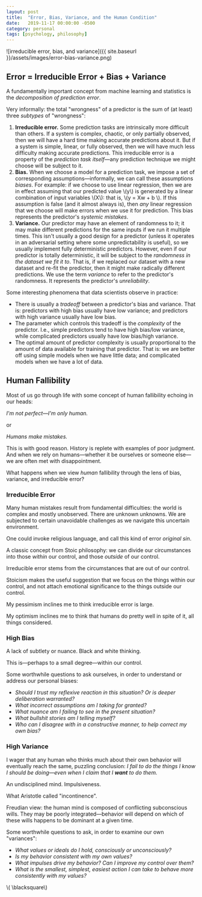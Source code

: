 ```yaml
---
layout: post
title:  "Error, Bias, Variance, and the Human Condition"
date:   2019-11-17 00:00:00 -0500
category: personal 
tags: [psychology, philosophy] 
---
```



![irreducible error, bias, and variance]({{ site.baseurl }}/assets/images/error-bias-variance.png)


## **Error = Irreducible Error + Bias + Variance**

A fundamentally important concept from machine learning and statistics is the _decomposition of prediction error_.

Very informally: the total "wrongness" of a predictor is the sum of (at least) three _subtypes_ of "wrongness":

1. **Irreducible error.** Some prediction tasks are intrinsically more difficult than others. If a system is complex, chaotic, or only partially observed, then we will have a hard time making accurate predictions about it. But if a system is simple, linear, or fully observed, then we will have much less difficulty making accurate predictions. This irreducible error is a property of the _prediction task itself_&mdash;any prediction technique we might choose will be subject to it.
2. **Bias.** When we choose a model for a prediction task, we impose a set of corresponding assumptions&mdash;informally, we can call these assumptions _biases_. For example: if we choose to use linear regression, then we are in effect assuming that our predicted value \\(y\\) is generated by a linear combination of input variables \\(X\\): that is, \\(y = Xw + b \\). If this assumption is false (and it almost always is), then  _any_ linear regression that we choose will make errors when we use it for prediction. This bias represents the predictor's _systemic mistakes_.
3. **Variance.** Our predictor may have an element of randomness to it; it may make different predictions for the same inputs if we run it multiple times. This isn't usually a good design for a predictor (unless it operates in an adversarial setting where some unpredictability is useful), so we usually implement fully deterministic predictors. However, even if our predictor is totally deterministic, it will be subject to the _randomness in the dataset we fit it to_. That is, if we replaced our dataset with a new dataset and re-fit the predictor, then it might make radically different predictions. We use the term _variance_ to refer to the predictor's randomness. It represents the predictor's _unreliability_. 

Some interesting phenomena that data scientists observe in practice: 

* There is usually a _tradeoff_ between a predictor's bias and variance.
  That is: predictors with high bias usually have low variance; and 
  predictors with high variance usually have low bias.
* The parameter which controls this tradeoff is the _complexity_ of the predictor. I.e., simple predictors tend to have high bias/low variance, while complicated predictors usually have low bias/high variance.
* The optimal amount of predictor complexity is usually proportional to the amount of data available for training that predictor. That is: we are better off using simple models when we have little data; and complicated models when we have a lot of data.

## **Human Fallibility**

Most of us go through life with some concept of human fallibility echoing in our heads: 

_I'm not perfect_&mdash;_I'm only human._ 

or 

_Humans make mistakes._

This is with good reason. 
History is replete with examples of poor judgment.
And when we rely on humans&mdash;whether it be ourselves or someone else&mdash;we are often met with disappointment.

What happens when we view _human_ fallibility through the lens of bias, variance, and irreducible error?

### **Irreducible Error**

Many human mistakes result from fundamental difficulties: 
the world is complex and mostly unobserved. 
There are unknown unknowns. 
We are subjected to certain unavoidable challenges as we navigate this uncertain environment.

One could invoke religious language, and call this kind of error _original sin_.

A classic concept from Stoic philosophy: we can divide our circumstances into those _within_ our control, and those _outside_ of our control.

Irreducible error stems from the circumstances that are out of our control.

Stoicism makes the useful suggestion that we focus on the things within our control, and not attach emotional significance to the things outside our control.

My pessimism inclines me to think irreducible error is large.

My optimism inclines me to think that humans do pretty well in spite of it, all things considered.

### **High Bias**

A lack of subtlety or nuance. Black and white thinking.

This is&mdash;perhaps to a small degree&mdash;within our control.

Some worthwhile questions to ask ourselves, in order to understand or address our personal biases:

* _Should I trust my reflexive reaction in this situation? Or is deeper deliberation warranted?_
* _What incorrect assumptions am I taking for granted?_
* _What nuance am I failing to see in the present situation?_
* _What bullshit stories am I telling myself?_
* _Who can I disagree with in a constructive manner, to help correct my own bias?_

### **High Variance**

I wager that any human who thinks much about their own behavior will eventually reach the same, puzzling conclusion: _I fail to do the things I know I should be doing_&mdash;_even when I claim that I **want** to do them._ 

An undisciplined mind.
Impulsiveness.

What Aristotle called "incontinence".

Freudian view: the human mind is composed of conflicting subconscious wills.
They may be poorly integrated&mdash;behavior will depend on which of these wills happens to be dominant at a given time. 

Some worthwhile questions to ask, in order to examine our own "variances":

* _What values or ideals do I hold, consciously or unconsciously?_
* _Is my behavior consistent with my own values?_ 
* _What impulses drive my behavior? Can I improve my control over them?_
* _What is the smallest, simplest, easiest action I can take to behave more consistently with my values?_

\\( \blacksquare\\)  

